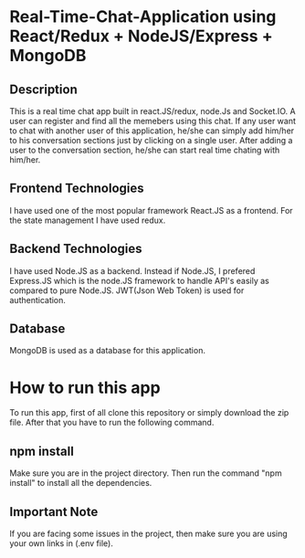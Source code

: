 # Real-Time-Chat-Application using React/Redux + NodeJS/Express + MongoDB
## Description
This is a real time chat app built in react.JS/redux, node.Js and Socket.IO. A user can register and find all the memebers using this chat. If any user want to chat with another user 
of this application, he/she can simply add him/her to his conversation sections just by clicking on a single user. After adding a user to the conversation section, he/she can 
start real time chating with him/her.
## Frontend Technologies
I have used one of the most popular framework React.JS as a frontend. For the state management I have used redux.
## Backend Technologies
I have used Node.JS as a backend. Instead if Node.JS, I prefered Express.JS which is the node.JS framework to handle API's easily as compared to pure Node.JS. JWT(Json Web Token)
is used for authentication.

## Database
MongoDB is used as a database for this application.
# How to run this app
To run this app, first of all clone this repository or simply download the zip file. After that you have to run the following command.
## npm install
Make sure you are in the project directory. Then run the command "npm install" to install all the dependencies.

## Important Note
If you are facing some issues in the project, then make sure you are using your own links in (.env file). 
